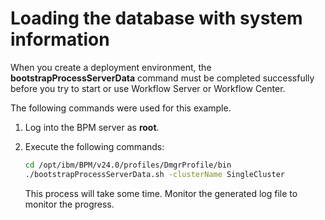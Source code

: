 # Loading the database with system information

When you create a deployment environment, the **bootstrapProcessServerData** command must be completed successfully before you try to start or use Workflow Server or Workflow Center.

The following commands were used for this example.

1. Log into the BPM server as **root**.

2. Execute the following commands:

   ```sh
   cd /opt/ibm/BPM/v24.0/profiles/DmgrProfile/bin
   ./bootstrapProcessServerData.sh -clusterName SingleCluster
   ```

   This process will take some time. Monitor the generated log file to monitor the progress.
